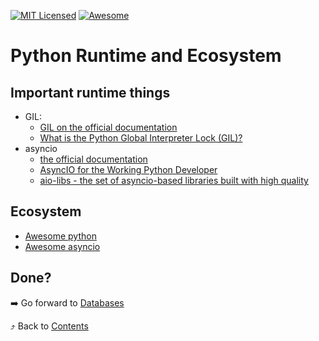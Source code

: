 [![MIT Licensed][icon-mit]][license]
[![Awesome][icon-awesome]][awesome]
&nbsp;&nbsp;&nbsp;&nbsp;&nbsp;&nbsp;

# Python Runtime and Ecosystem

## Important runtime things
 - GIL:
   - [GIL on the official documentation](https://docs.python.org/3/glossary.html#term-global-interpreter-lock)
   - [What is the Python Global Interpreter Lock (GIL)?](https://realpython.com/python-gil/)
 - asyncio
   - [the official documentation](https://docs.python.org/3/library/asyncio.html)
   - [AsyncIO for the Working Python Developer](https://medium.com/hackernoon/asyncio-for-the-working-python-developer-5c468e6e2e8e)
   - [aio-libs - the set of asyncio-based libraries built with high quality](https://github.com/aio-libs)

## Ecosystem
 - [Awesome python](https://github.com/vinta/awesome-python)
 - [Awesome asyncio](https://github.com/timofurrer/awesome-asyncio)

## Done?

➡️ Go forward to [Databases](databases_basic.md)

⤴️ Back to [Contents](../contents.md)

[icon-chat]: https://img.shields.io/badge/chat-on%20telegram-blue.svg
[icon-mit]: https://img.shields.io/badge/license-MIT-blue.svg
[icon-awesome]: https://cdn.rawgit.com/sindresorhus/awesome/d7305f38d29fed78fa85652e3a63e154dd8e8829/media/badge.svg
[license]: https://github.com/Kottans/web/blob/master/LICENSE.md
[awesome]: https://github.com/sindresorhus/awesome

